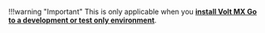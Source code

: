 !!!warning "Important"
    This is only applicable when you [**install Volt MX Go to a development or test only environment**](../tutorials/containerdeployment.md).